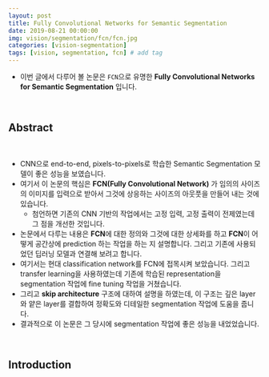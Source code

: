 ```yaml
---
layout: post
title: Fully Convolutional Networks for Semantic Segmentation
date: 2019-08-21 00:00:00
img: vision/segmentation/fcn/fcn.jpg
categories: [vision-segmentation] 
tags: [vision, segmentation, fcn] # add tag
---
```


- 이번 글에서 다루어 볼 논문은 `FCN`으로 유명한 **Fully Convolutional Networks for Semantic Segmentation** 입니다.

<br>

## **Abstract**

<br>

- CNN으로 end-to-end, pixels-to-pixels로 학습한 Semantic Segmentation 모델이 좋은 성능을 보였습니다.
- 여기서 이 논문의 핵심은 **FCN(Fully Convolutional Network)** 가 임의의 사이즈의 이미지를 입력으로 받아서 그것에 상응하는 사이즈의 아웃풋을 만들어 내는 것에 있습니다.
  - 첨언하면 기존의 CNN 기반의 작업에서는 고정 입력, 고정 출력이 전제였는데 그 점을 개선한 것입니다.
- 논문에서 다루는 내용은 **FCN**에 대한 정의와 그것에 대한 상세화를 하고 **FCN**이 어떻게 공간상에 prediction 하는 작업을 하는 지 설명합니다. 그리고 기존에 사용되었던 딥러닝 모델과 연결해 보려고 합니다.
- 여기서는 현대 classification network를 FCN에 접목시켜 보았습니다. 그리고 transfer learning을 사용하였는데 기존에 학습된 representation을 segmentation 작업에 fine tuning 작업을 거쳤습니다.
- 그리고 **skip architecture** 구조에 대하여 설명을 하였는데, 이 구조는 깊은 layer와 얕은 layer를 결합하여 정확도와 디테일한 segmentation 작업에 도움을 줍니다.
- 결과적으로 이 논문은 그 당시에 segmentation 작업에 좋은 성능을 내었었습니다.

<br>

## **Introduction**

<br>

